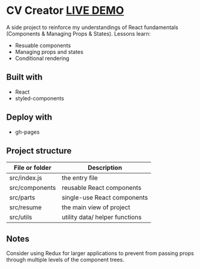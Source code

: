 # CV Creator [LIVE DEMO](https://hoangquochung1110.github.io/cv-creator/)
A side project to reinforce my understandings of React fundamentals (Components & Managing Props & States). Lessons learn:
  * Resuable components
  * Managing props and states
  * Conditional rendering

## Built with
* React
* styled-components

## Deploy with
* gh-pages

## Project structure
| File or folder | Description                    |
| -------------- | -----------                    |
| src/index.js   | the entry file                 |
| src/components | reusable React components      |
| src/parts      | single-use React components    |
| src/resume     | the main view of project       |
| src/utils      | utility data/ helper functions |

## Notes
Consider using Redux for larger applications to prevent from passing props through multiple levels of the component trees.